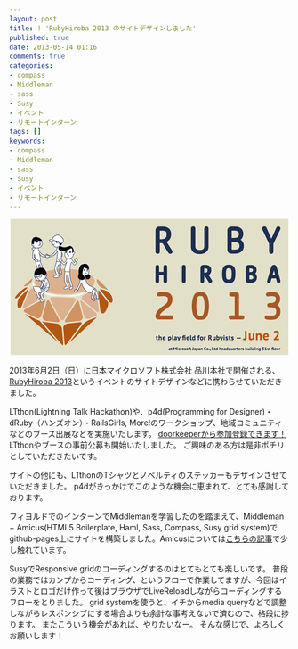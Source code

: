 ```yaml
---
layout: post
title: ! 'RubyHiroba 2013 のサイトデザインしました'
published: true
date: 2013-05-14 01:16
comments: true
categories:
- compass
- Middleman
- sass
- Susy
- イベント
- リモートインターン
tags: []
keywords:
- compass
- Middleman
- sass
- Susy
- イベント
- リモートインターン
---
```


<p style="text-align: center;"><a href="http://rubyhiroba.org/2013/" target="_blank"><img class="size-full wp-image-667 aligncenter" alt="rubyhiroba2013" src="/images/2013/05/rubyhiroba20131.png" width="500" height="244" /></a></p>  

2013年6月2日（日）に日本マイクロソフト株式会社 品川本社で開催される、[RubyHiroba 2013](http://rubyhiroba.org/2013/ "RubyHiroba 2013")というイベントのサイトデザインなどに携わらせていただきました。  

LTthon(Lightning Talk Hackathon)や、p4d(Programming for Designer)・dRuby（ハンズオン）・RailsGirls, More!のワークショップ、地域コミュニティなどのブース出展などを実施いたします。
[doorkeeperから参加登録できます！](http://rubykaigi.doorkeeper.jp/events/3509 "doorkeeperから参加登録できます！")
LTthonやブースの事前公募も開始いたしました。
ご興味のある方は是非ポチリとしていただきたいです。

サイトの他にも、LTthonのTシャツとノベルティのステッカーもデザインさせていただきました。
p4dがきっかけでこのような機会に恵まれて、とても感謝しております。

フィヨルドでのインターンでMiddlemanを学習したのを踏まえて、Middleman + Amicus(HTML5 Boilerplate, Haml, Sass, Compass, Susy grid system)でgithub-pages上にサイトを構築しました。Amicusについては<a title="リモートインターン ｜ MIddleman 実践（2）" href="http://camuro.org/wordpress/?p=573">こちらの記事</a>で少し触れています。

SusyでResponsive gridのコーディングするのはとてもとても楽しいです。
普段の業務ではカンプからコーディング、というフローで作業してますが、今回はイラストとロゴだけ作って後はブラウザでLiveReloadしながらコーディングするフローをとりました。
grid systemを使うと、イチからmedia queryなどで調整しながらレスポンシブにする場合よりも余計な事考えないで済むので、格段に捗ります。
またこういう機会があれば、やりたいなー。
そんな感じで、よろしくお願いします！

